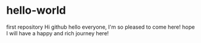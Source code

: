 # hello-world
first repository
Hi github
hello everyone,
I'm so pleased to come here!
hope I will have a happy and rich journey here!
